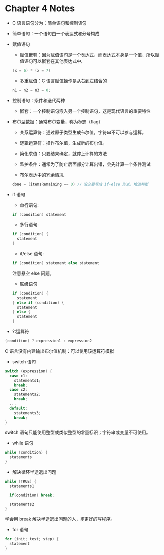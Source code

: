 # Chapter 4 Notes

- C 语言语句分为：简单语句和控制语句

- 简单语句：一个语句由一个表达式和分号构成

- 赋值语句

  - 赋值嵌套：因为赋值语句是一个表达式，而表达式本身是一个值，所以赋值语句可以嵌套在其他表达式中。

  ```c
  (x = 6) * (x = 7)
  ```

  - 多重赋值：C 语言赋值操作是从右到左结合的

  ```c
  n1 = n2 = n3 = 0;
  ```

- 控制语句：条件和迭代两种

  - 嵌套：一个控制语句嵌入另一个控制语句，这是现代语言的重要特性

- 布尔型数据：通常布尔变量，称为标志（flag）

  - 关系运算符：通过原子类型生成布尔值，字符串不可以参与运算。

  - 逻辑运算符：操作布尔值，生成新的布尔值。

  - 简化求值：只要结果确定，就停止计算的方法

  - 监护条件：通常为了防止后面部分计算出错，会先计算一个条件测试

  - 布尔表达中的冗余情况

  ```c
  done = (itemsRemaining == 0) // 没必要写成 if-else 形式，增进判断
  ```

- if 语句

  - 单行语句:

  ```c
  if (condition) statement
  ```

  - 多行语句:

  ```c
  if (condition) {
    statement
  }

  ```

  - if/else 语句:

  ```c
  if (condition) statement else statement
  ```

  注意悬空 else 问题。

  - 联级语句

  ```c
  if (condition) {
    statement
  } else if (condition) {
    statement
  } else {
    statement
  }
  ```

- ?:运算符

```c
(condition) ? expression1 : expression2
```

C 语言没有内建输出布尔值机制：可以使用该运算符模拟

- switch 语句

```c
switch (expression) {
  case c1:
    statements1;
    break;
  case c2:
    statements2;
    break;
  ...
  default:
    statements3;
    break;
}
```

switch 语句只能使用整型或类似整型的常量标识；字符串或变量不可使用。

- while 语句

```c
while (condition) {
  statements
}
```

- 解决循环半途退出问题

```c
while (TRUE) {
  statements1

  if(condition) break;

  statements2
}
```

学会用 break 解决半途退出问题的人，能更好的写程序。

- for 语句

```c
for (init; test; step) {
  statement
}
```
